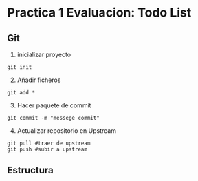 # Practica 1 Evaluacion: Todo List

## Git
1. inicializar proyecto
```shell
git init
```
2. Añadir ficheros

```shell
git add *
```

3. Hacer paquete de commit 

```shell
git commit -m "messege commit"
```

4. Actualizar repositorio en Upstream


```shell
git pull #traer de upstream
git push #subir a upstream 

```




## Estructura